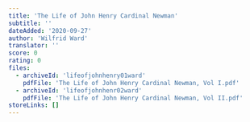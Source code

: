 ```yaml
---
title: 'The Life of John Henry Cardinal Newman'
subtitle: ''
dateAdded: '2020-09-27'
author: 'Wilfrid Ward'
translator: ''
score: 0
rating: 0
files:
  - archiveId: 'lifeofjohnhenry01ward'
    pdfFile: 'The Life of John Henry Cardinal Newman, Vol I.pdf'
  - archiveId: 'lifeofjohnhenr02ward'
    pdfFile: 'The Life of John Henry Cardinal Newman, Vol II.pdf'
storeLinks: []
---
```


